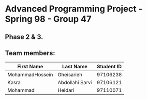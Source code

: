 
# Advanced Programming Project - Spring 98 - Group 47
## Phase 2 & 3.
## Team members:
|First Name|Last Name|Student ID|
|---|---|---|
|MohammadHossein|Gheisarieh|97106238|
|Kasra|Abdollahi Sarvi|97106121|
|Mohammad|Heidari|97110071|